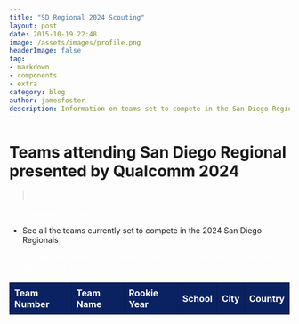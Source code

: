 ```yaml
---
title: "SD Regional 2024 Scouting"
layout: post
date: 2015-10-19 22:48
image: /assets/images/profile.png
headerImage: false
tag:
- markdown
- components
- extra
category: blog
author: jamesfoster 
description: Information on teams set to compete in the San Diego Regional presented by Qualcomm 2024
---
```

# Teams attending San Diego Regional presented by Qualcomm 2024
> Get all the teams for this competition

On this page you can:
- See all the teams currently set to compete in the 2024 San Diego Regionals

The suggested method is to have this open at the same time as the Team Awards tool, so as to maximize scouting optimization.

<html lang="en">
<head>
    <style>
        p, table, thead, tr, th, td, tbody {
            color: white;
        }
        table {
            border-collapse: collapse;
            width: 100%;
            margin-top: 20px;
        }
        thead {
            background-color: #0b2262;
            color: white;
        }
        th, td {
            border: 1px solid #091b4f;
            padding: 8px;
            text-align: left;
        }
        tr:nth-child(even) {
            background-color: #091b4f;
        }
    </style>
</head>
<body>
    <table id="data-table">
        <thead>
            <tr>
                <th>Team Number</th>
                <th>Team Name</th>
                <th>Rookie Year</th>
                <th>School</th>
                <th>City</th>
                <th>Country</th>
            </tr>
        </thead>
        <tbody>
            <!-- Data will be displayed here -->
        </tbody>
    </table>
    <script>
        document.addEventListener("DOMContentLoaded", function () {
        const apiKey = "IJGdHobToWBkfqCzNHRKGWKyy66mMiOl7A7IOs1WjcgfS4d6sIryBqQWsALTPTVv";
        const apiUrl = "https://www.thebluealliance.com/api/v3";
        // Specify the event key for the San Diego Regional presented by Qualcomm 2024
        const eventKey = "2024casd";
        // Define the endpoint and parameters
        const endpoint = `/event/${eventKey}/teams`;
        const requestUrl = `${apiUrl}/${endpoint}`;
        fetch(requestUrl, {
            headers: {
                "X-TBA-Auth-Key": apiKey,
            }
        })
        .then(response => response.json())
            .then(data => {
                console.log(data);
                const dataTable = document.getElementById("data-table");
                // Iterate through the team data and create table rows
                data.forEach(team => {
                    const row = dataTable.insertRow();         
                    // Create cells for each piece of data
                    const teamNumberCell = row.insertCell(0);
                    const teamNameCell = row.insertCell(1);
                    const teamRookieYearCell = row.insertCell(2);
                    const teamSchoolCell = row.insertCell(3);
                    const teamCityCell = row.insertCell(4);
                    const teamCountryCell = row.insertCell(5);
                    // Populate the cells with team data
                    teamNumberCell.textContent = team.team_number;
                    teamNameCell.textContent = team.nickname;
                    teamRookieYearCell.textContent = team.rookie_year;
                    teamSchoolCell.textContent = team.school_name;
                    teamCityCell.textContent = team.city;
                    teamCountryCell.textContent = team.country;
                });
            })
            .catch(error => {
                console.error("Error fetching data:", error);
            });
        });
    </script>
</body>
</html>